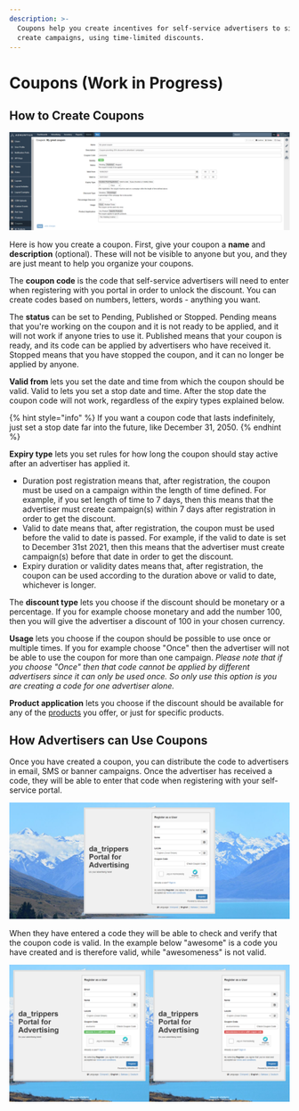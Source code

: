 ```yaml
---
description: >-
  Coupons help you create incentives for self-service advertisers to sign up and
  create campaigns, using time-limited discounts.
---
```


# Coupons \(Work in Progress\)

## How to Create Coupons

![Creating a coupon.](../../../.gitbook/assets/creating-coupons.png)

Here is how you create a coupon. First, give your coupon a **name** and **description** \(optional\). These will not be visible to anyone but you, and they are just meant to help you organize your coupons. 

The **coupon code** is the code that self-service advertisers will need to enter when registering with you portal in order to unlock the discount. You can create codes based on numbers, letters, words - anything you want. 

The **status** can be set to Pending, Published or Stopped. Pending means that you're working on the coupon and it is not ready to be applied, and it will not work if anyone tries to use it. Published means that your coupon is ready, and its code can be applied by advertisers who have received it. Stopped means that you have stopped the coupon, and it can no longer be applied by anyone. 

**Valid from** lets you set the date and time from which the coupon should be valid. Valid to lets you set a stop date and time. After the stop date the coupon code will not work, regardless of the expiry types explained below. 

{% hint style="info" %}
If you want a coupon code that lasts indefinitely, just set a stop date far into the future, like December 31, 2050.
{% endhint %}

**Expiry type** lets you set rules for how long the coupon should stay active after an advertiser has applied it.

* Duration post registration means that, after registration, the coupon must be used on a campaign within the length of time defined. For example, if you set length of time to 7 days, then this means that the advertiser must create campaign\(s\) within 7 days after registration in order to get the discount. 
* Valid to date means that, after registration, the coupon must be used before the valid to date is passed. For example, if the valid to date is set to December 31st 2021, then this means that the advertiser must create campaign\(s\) before that date in order to get the discount.
* Expiry duration or validity dates means that, after registration, the coupon can be used according to the duration above or valid to date, whichever is longer.

The **discount type** lets you choose if the discount should be monetary or a percentage. If you for example choose monetary and add the number 100, then you will give the advertiser a discount of 100 in your chosen currency. 

**Usage** lets you choose if the coupon should be possible to use once or multiple times. If you for example choose "Once" then the advertiser will not be able to use the coupon for more than one campaign. _Please note that if you choose "Once" then that code cannot be applied by different advertisers since it can only be used once. So only use this option is you are creating a code for one advertiser alone._ 

**Product application** lets you choose if the discount should be available for any of the [products](products.md) you offer, or just for specific products. 

## How Advertisers can Use Coupons

Once you have created a coupon, you can distribute the code to advertisers in email, SMS or banner campaigns. Once the advertiser has received a code, they will be able to enter that code when registering with your self-service portal. 

![The Coupon Code Field is visible to advertisers when registering an account. ](../../../.gitbook/assets/coupon-check-1.png)

When they have entered a code they will be able to check and verify that the coupon code is valid. In the example below "awesome" is a code you have created and is therefore valid, while "awesomeness" is not valid. 

![Checking whether or not a coupon code is valid.](../../../.gitbook/assets/coupon-check-2.png)

